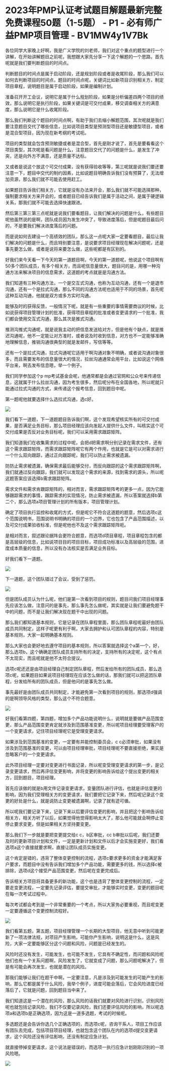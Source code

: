 # 2023年PMP认证考试题目解题最新完整免费课程50题（1-5题） - P1 - 必有师广益PMP项目管理 - BV1MW4y1V7Bk

各位同学大家晚上好啊，我是广义学院的刘老师，我们对这个重点的题型进行一个讲解，在开始讲解题目之前呢，我想跟大家先分享一下这个解题的一个思路，首先呢就是我们要判断题目的时间点。

判断题目的时间点是属于启动阶段，还是规划阶段或者是收尾阶段，那么我们可以如何去判断项目的时间点，题目的时间点呢，关键词比如新项目识别相关方，制定项目章程，说明题目是属于启动阶段，如果是编制计划。

准备召开开工会议，说明它是属于什么规划阶段，如果是分析偏差四两个项目的绩效，那么说明它是执行阶段，如果关键词是可交付成果，移交调查相关方的满意度，那么说明它是什么收尾阶段。

那么我们判断这个题目的时间点啊，有助于我们去缩小解题范围，其次呢就是我们要注意题目交代了哪些信息，比如说项目类型是预测型项目还是敏捷型项目，或者是混合型项目，因为现在新考纲的考试呃。

项目的类型就会包含预测敏捷或者是混合型，首先是刚才说了，首先是要看看这个项目类型，其次呢是看问题是什么，注意题目交代了的问题是什么，是发生了冲突，还是向外方不满意，还是质量不达标。

又或者是说这个放这个可交付成果，没有获得验收等等，第三呢就是说我们要还要注意一下，题目中交代的制约因素，比如说题目明确告诉我们没有预算了，无法增加资源，那么我们就不可能去使用赶工。

如果题目告诉我们相关方，它就是没有办法来开会，那么我们就不可能选择那种，强制要求相关方来开会的，或者题目已经告诉我们是属于活动之间，是属于硬逻辑关系，那我们就不可能去选择快速跟进。

然后第三第三第三点呢就是说我们要看题目，让我们解决的问题是什么，有些题目呢他虽然说的是啊，团队成员因为发生冲突了，导致进度落后，但是呢题目最后问的，不是要我们解决进度落后的问题。

而是说如何去建设一个高绩效的团队，那么这一点呢大家一定要看题目，最后让我们解决的问题是什么，而且特别要注意，是说要求项目经理现在解决问题呢，还是事先要怎么做，或者是说将来要怎么做，这些呢都是有区别的。

好我们来今天看一下今天的第一道题目啊，今天的第一道题呢，他说这个项目啊有50多个团队成员，有多个相关方，而且呢信息量很大，题目问的是，用哪一种沟通方法来解决项目的信息需求，这道题的考点就是是沟通方法。

我们知道有三种沟通方法，一个是交互式沟通，也称为互动沟通，还有一个是退市沟通，还有一个是拉式沟通，那么不同的沟通方法呢也适用于不同的场景，首先呢这种互动沟通，他就是双方或多方实时沟通。

能够及时的获得反馈，一般情况下呢，就是有一些重要的事情需要商议的时候，比如说获得项目管理计划的批准，获得项目章程的批准或者变更请求的一个批准，我们都会使用交互式沟通，那么其次是推式沟通。

推测沟推式沟通呢，就是说我主动的把信息发送给对方，但是他有个缺点，就是推迟沟通呢，他不一定能让对方准时，或者说及时收到信息，对方也不一定能够准确地理解信息，推销沟通很典型的就是发邮件，写信等等。

还有一个是拉式沟通，拉式沟通呢它适用于啊沟通对象不明确，或者说沟通对象很多，而且需要发布的信息量很大的情况，拉丝沟通通常会用平台，比如说这个网络平台来，啊去发布信息嗯，举一个例子。

我们同学参加这个p mp考试基金会呢，他通常都是会通过官网和公众号来传递信息，这就属于什么拉丝沟通，因为考生很多，然后呢分布在全国各地，所以呢就只能通过拉式沟通的方式，来传递这个报考信息，回到题目中呢。

第一题呢他就要选择什么选拉式沟通，选c好。

![](img/c901596fe5b6e68146595aa5076b2f8e_1.png)

我们看下一道题，下一道题题目告诉我们啊，这个发现希望核实所有的可交付成果，是否满足业务目标，那么项目经理应该向发起人提供什么文件，叫核实这个可交付成果是否反对业务目标呢，我们可以采用需求跟踪矩阵。

我们知道我们在收集需求的过程中呢，会把d把需求啊分别记录在需求文件，还有这个需求跟踪矩阵，而需求跟踪矩阵呢它有两个作用，也就是它是可以对需求进行一个什么双向跟踪，通过正向跟踪呢，我们可以防止需求被遗漏。

防防止需求被遗漏，确保需求最后能够交付，而反向跟踪的这个需求跟踪矩阵啊，我们就通过反向跟踪，我们就可以发现这个需求的来源，找到需求的源头，所以呢这题答案应该选择b需求跟踪矩阵。

需求文件和需求肯跟踪矩阵的，相对而言，需求跟踪矩阵考的更多一点，因为它能够跟踪需求的事情，跟踪需求的实现情况，防止需求被遗漏，所以答案就选择b第二个，那么选项a项目管理计划的所有版本，项目管理计划。

确定了项目执行监控和收尾的方式，但是呢它不符合这道题的题意，然后选项c这个范围说明书，范围说明书明确的项目的一个边界，它也包含了产品范围描述，以及可交付成果验收标准，但是呢他也不及这个需求跟踪矩阵呃。

是相对而言，叙述跟论据阵会更符合题意，而选项d项目章程，项目章程包含的都是高层级的信息，比如说项目目的项目目标，项目成功标准以及高层级的范围，进度成本质量的信息，所以没有办法核实是否满足业务目标。

好我们看下一道题。

![](img/c901596fe5b6e68146595aa5076b2f8e_3.png)

下一道题，这个团队错过了会议，受到了惩罚。

![](img/c901596fe5b6e68146595aa5076b2f8e_5.png)

但是团队成员认为什么呢，他们是第一次看到项目的规则，题目问我们项目经理事先应该怎么做，注意问的是事先，那么事先怎么做呢，其实就是让我们要避免题干中的问题，而不是让我们解决现在题干中出现的问题。

那么我们都知道基本规则，它是记录在团队章程里面，那么团队章程呢最好由团队成员共同制定，这样子呢更有利于啊，大家去拥护和认可团队章程的内容，特别是基本规则，大家一起明确基本规则。

那么大家也会更好地去遵守项目的基本规则，所以答案就选择这个a第一个，好，那么选项b，这个确确定团队成员支持所有的决定，支持所有的决定呢，这个有点不太现实，而且呢就是他不太符合提议。

选项c呢还还是由项目经理自己制定团队章程，然后发给所有的团队成员，那么选项c呢，如果题目如果说项目经理现在应该怎么做的话，那我们就可以把这团队章程，分发给所有的团队成员，但是他问的是事先怎么做。

事先最好是由团队成员共同制定，才能避免第一次看到项目的规则，那选项d强调的是啊领导风格的类型，那么这个不符合题意。



![](img/c901596fe5b6e68146595aa5076b2f8e_7.png)

好我们看第四题，第四题，增加多个产品功能说明什么，说明就是要做产品范围变更，那么产品范围变更肯定就涉及到范围基准变更，所以呢项目经理要受理客户的一个变更请求，记住项目经理呢它是受理变更请求。

如果涉及到范围基准的变更，一定要有并能控制委员会，c c必须审批，如果没有涉及到范围基准的变更，可以由项目经理审批，项目经理呢不要直接拒绝，果实是忽略客户的一个变更请求。

此外项目经理一定要对变更进行书面记录，所以呢变受理变更请求的第一步，是记录变更请求，然后再评估变更影响，并将变更的影响告诉给这个提出变更的相关方，回到题目，项目经理。

首先应该做的就是b用文件记录变更请求，变量团队进行评估，也就是评估变更的影响，因为我们受理相关方的变更请求，我们要把它记录下来，然后呢记录这个变更的好处是什么，就是说防止变更被遗漏啊，记录了就有迹可循。

所以呢我们要记录下来，记录下来以后要评估变更的影响，并且把这个影响告诉给相关方，相关方听了以后，如果觉得他觉得影响太大了，那么他可能就会啊停止变停止要求变更，但是如果相关方坚持要变更。

那么我们下一步就是要把变更提交给c c，b区审批，cc b审批以后呢，我们还要及时的更新项目计划和文件，一定是更新计划和文件以后才会实施变更好，我们看选项a这个直接就要求啊，直接让团队成员实施变更。

这个肯定是错的，违背了整体变更控制的流程，选项c要求更多的资金才能满足客户要求，而题目中没有告诉我们增加多个产品功能，需要更多的钱，所以选择c被排除，选项d这个接受产品范围变更，然后呢在变更完成后。

告诉相关方项目将具备更多的新功能，这个也是违背了整体变更控制的流程，一定要走变更流程，一定要先记录评估，要提交审批，才能够实时变更，变更的题目呢在每一次考试过程中。

每次考试都会考到是一个非常重要的一个考点，所以大家务必要重视，而且呢变更一定要遵循这个变更控制流程好。



![](img/c901596fe5b6e68146595aa5076b2f8e_9.png)

我们看第五题，第五题，项目经理管理一个长期的大型项目，他无意中听到可能更新了一项法律法规，对项目产生影响，可能你产生影响，说明这是什么，这是风险，大家一定要能够区分这个问题和风险，问题是已经发生的。

风险时还没有发生，可能发生，也可能不发生，它具有不确定性，而问题和风险呢他们也有一个关系问题啊，风险发生了，它就变成了问题，那么问题呢解决了，但是有可能会再次发生，也就是潜在的风险。

那我们能够让我们在题干中啊，一定要注意，凡是涉及到可能发生的可能产生的影响，那么它都是属于什么风险，我举个例子，进度可能会落后，它会风险进度已经落后了，它就是问题，回到题目当中来了。

我们知道这是一个潜在的风险，那么风险的话我们就要对风险进行识别，识别风险呢也就包括记录风险，我们不仅要记录风险，我们还要评估风险的影响，所以呢选项a和选项b是正确选项，因为这是一道多选题，考试的时候呢。

多选题还是会告诉你选几个正确选项的，而选项c呢，咨询干系人，项目工作应该有团队去完成，包括项目项目经理，也就包含这个团队在内的选项d提交变更请求，这个风险还没有评估影响，还没有制定应急计划。

就直接停掉变更请求，这个说法是错误的，而选项一执行应急计划刚刚识别的一项风险嗯。

![](img/c901596fe5b6e68146595aa5076b2f8e_11.png)